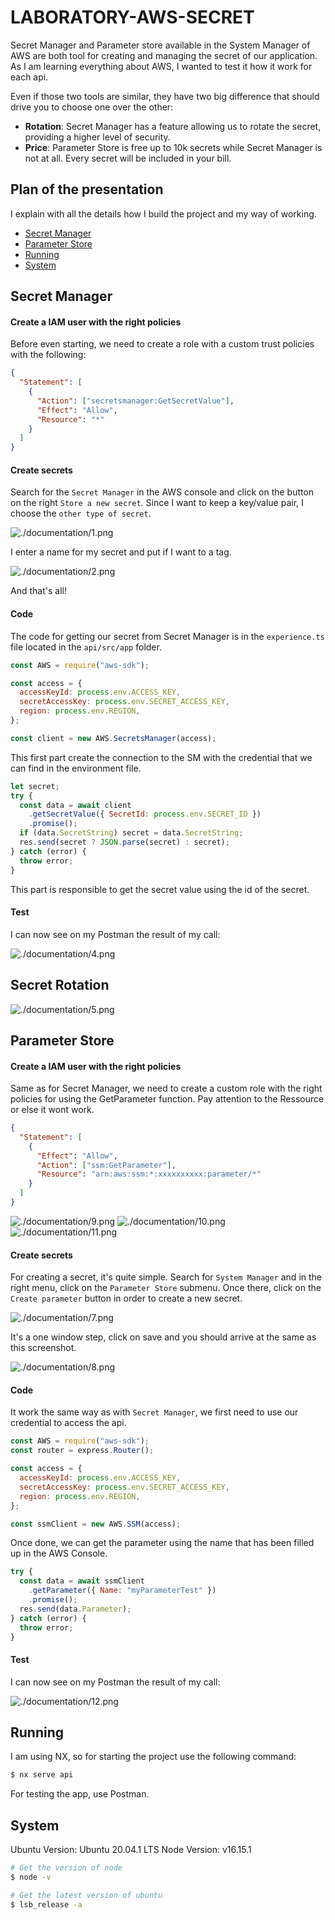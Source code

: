 # LABORATORY-AWS-SECRET

Secret Manager and Parameter store available in the System Manager of AWS are both tool for creating and managing the secret of our application. As I am learning everything about AWS, I wanted to test it how it work for each api.

Even if those two tools are similar, they have two big difference that should drive you to choose one over the other:

- **Rotation**: Secret Manager has a feature allowing us to rotate the secret, providing a higher level of security.
- **Price**: Parameter Store is free up to 10k secrets while Secret Manager is not at all. Every secret will be included in your bill.

## Plan of the presentation

I explain with all the details how I build the project and my way of working.

- [Secret Manager](#secret-manager)
- [Parameter Store](#parameter-store)
- [Running](#running)
- [System](#system)

## Secret Manager

#### Create a IAM user with the right policies

Before even starting, we need to create a role with a custom trust policies with the following:

```json
{
  "Statement": [
    {
      "Action": ["secretsmanager:GetSecretValue"],
      "Effect": "Allow",
      "Resource": "*"
    }
  ]
}
```

#### Create secrets

Search for the `Secret Manager` in the AWS console and click on the button on the right `Store a new secret`.
Since I want to keep a key/value pair, I choose the `other type of secret`.

![./documentation/1.png](./documentation/1.png)

I enter a name for my secret and put if I want to a tag.

![./documentation/2.png](./documentation/2.png)

And that's all!

#### Code

The code for getting our secret from Secret Manager is in the `experience.ts` file located in the `api/src/app` folder.

```js
const AWS = require("aws-sdk");

const access = {
  accessKeyId: process.env.ACCESS_KEY,
  secretAccessKey: process.env.SECRET_ACCESS_KEY,
  region: process.env.REGION,
};

const client = new AWS.SecretsManager(access);
```

This first part create the connection to the SM with the credential that we can find in the environment file.

```js
let secret;
try {
  const data = await client
    .getSecretValue({ SecretId: process.env.SECRET_ID })
    .promise();
  if (data.SecretString) secret = data.SecretString;
  res.send(secret ? JSON.parse(secret) : secret);
} catch (error) {
  throw error;
}
```

This part is responsible to get the secret value using the id of the secret.

#### Test

I can now see on my Postman the result of my call:

![./documentation/4.png](./documentation/4.png)

## Secret Rotation

![./documentation/5.png](./documentation/5.png)

## Parameter Store

#### Create a IAM user with the right policies

Same as for Secret Manager, we need to create a custom role with the right policies for using the GetParameter function.
Pay attention to the Ressource or else it wont work.

```json
{
  "Statement": [
    {
      "Effect": "Allow",
      "Action": ["ssm:GetParameter"],
      "Resource": "arn:aws:ssm:*:xxxxxxxxxx:parameter/*"
    }
  ]
}
```

![./documentation/9.png](./documentation/9.png)
![./documentation/10.png](./documentation/10.png)
![./documentation/11.png](./documentation/11.png)

#### Create secrets

For creating a secret, it's quite simple. Search for `System Manager` and in the right menu, click on the `Parameter Store` submenu.
Once there, click on the `Create parameter` button in order to create a new secret.

![./documentation/7.png](./documentation/7.png)

It's a one window step, click on save and you should arrive at the same as this screenshot.

![./documentation/8.png](./documentation/8.png)

#### Code

It work the same way as with `Secret Manager`, we first need to use our credential to access the api.

```js
const AWS = require("aws-sdk");
const router = express.Router();

const access = {
  accessKeyId: process.env.ACCESS_KEY,
  secretAccessKey: process.env.SECRET_ACCESS_KEY,
  region: process.env.REGION,
};

const ssmClient = new AWS.SSM(access);
```

Once done, we can get the parameter using the name that has been filled up in the AWS Console.

```js
try {
  const data = await ssmClient
    .getParameter({ Name: "myParameterTest" })
    .promise();
  res.send(data.Parameter);
} catch (error) {
  throw error;
}
```

#### Test

I can now see on my Postman the result of my call:

![./documentation/12.png](./documentation/12.png)

## Running

I am using NX, so for starting the project use the following command:

```bash
$ nx serve api
```

For testing the app, use Postman.

## System

Ubuntu Version: Ubuntu 20.04.1 LTS
Node Version: v16.15.1

```bash
# Get the version of node
$ node -v

# Get the latest version of ubuntu
$ lsb_release -a
```
